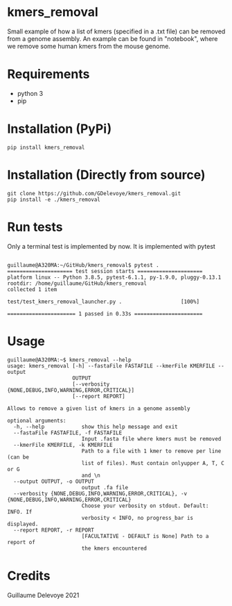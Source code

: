 # kmers_removal

Small example of how a list of kmers (specified in a .txt file) can be removed from a genome assembly. An example can be found in "notebook", where we remove some human kmers from the mouse genome.

# Requirements

- python 3
- pip

# Installation (PyPi)

```console 
pip install kmers_removal 
```

# Installation (Directly from source)

```console
git clone https://github.com/GDelevoye/kmers_removal.git
pip install -e ./kmers_removal
```

# Run tests

Only a terminal test is implemented by now. It is implemented with pytest

```console 

guillaume@A320MA:~/GitHub/kmers_removal$ pytest .
===================== test session starts =====================
platform linux -- Python 3.8.5, pytest-6.1.1, py-1.9.0, pluggy-0.13.1
rootdir: /home/guillaume/GitHub/kmers_removal
collected 1 item                                              

test/test_kmers_removal_launcher.py .                   [100%]

====================== 1 passed in 0.33s ======================

```

# Usage 

```console 
guillaume@A320MA:~$ kmers_removal --help
usage: kmers_removal [-h] --fastaFile FASTAFILE --kmerFile KMERFILE --output
                     OUTPUT
                     [--verbosity {NONE,DEBUG,INFO,WARNING,ERROR,CRITICAL}]
                     [--report REPORT]

Allows to remove a given list of kmers in a genome assembly

optional arguments:
  -h, --help            show this help message and exit
  --fastaFile FASTAFILE, -f FASTAFILE
                        Input .fasta file where kmers must be removed
  --kmerFile KMERFILE, -k KMERFILE
                        Path to a file with 1 kmer to remove per line (can be
                        list of files). Must contain onlyupper A, T, C or G
                        and \n
  --output OUTPUT, -o OUTPUT
                        output .fa file
  --verbosity {NONE,DEBUG,INFO,WARNING,ERROR,CRITICAL}, -v {NONE,DEBUG,INFO,WARNING,ERROR,CRITICAL}
                        Choose your verbosity on stdout. Default: INFO. If
                        verbosity < INFO, no progress_bar is displayed.
  --report REPORT, -r REPORT
                        [FACULTATIVE - DEFAULT is None] Path to a report of
                        the kmers encountered
```

# Credits

Guillaume Delevoye 2021
